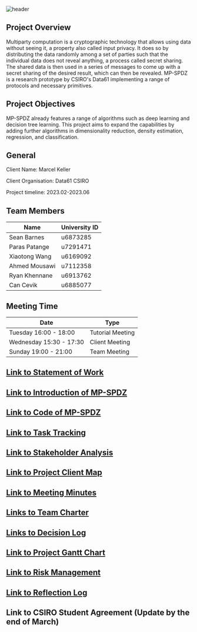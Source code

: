 ![header](https://capsule-render.vercel.app/api?type=waving&color=auto&height=300&section=header&text=Secure%20Machine%20Learning&fontSize=60)
<!--
https://github.com/kyechan99/capsule-render#fontcolor）
-->


## Project Overview

Multiparty computation is a cryptographic technology that allows using data without seeing it, a property also called input privacy. It does so by distributing the data randomly among a set of parties such that the individual data does not reveal anything, a process called secret sharing. The shared data is then used in a series of messages to come up with a secret sharing of the desired result, which can then be revealed. MP-SPDZ is a research prototype by CSIRO's Data61 implementing a range of protocols and necessary primitives.

## Project Objectives
MP-SPDZ already features a range of algorithms such as deep learning and decision tree learning. This project aims to expand the capabilities by adding further algorithms in dimensionality reduction, density estimation, regression, and classification.

## General
Client Name: Marcel Keller

Client Organisation: Data61 CSIRO

Project timeline: 2023.02-2023.06

## Team Members
| Name | University ID |
|------|-------------- |
| Sean Barnes | u6873285 |
| Paras Patange | u7291471|
| Xiaotong Wang	| u6169092 |
| Ahmed Mousawi	| u7112358 |
| Ryan Khennane	| u6913762 |
| Can Cevik | u6885077 |

## Meeting Time
| Date | Type |
|------|-------------- |
| Tuesday 16:00 - 18:00 | Tutorial Meeting |
| Wednesday 15:30 - 17:30| Client Meeting|
| Sunday 19:00 - 21:00| Team Meeting|

## [Link to Statement of Work](https://drive.google.com/drive/u/0/folders/1tCAfztzJx7YgfLAmsnKRq_s2impE1Q7B)
## [Link to Introduction of MP-SPDZ](https://mp-spdz.readthedocs.io/en/latest/ml-quickstart.html)
## [Link to Code of MP-SPDZ](https://github.com/data61/MP-SPDZ)
## [Link to Task Tracking](https://trello.com/b/KYA5wvra/task-tracker)
## [Link to Stakeholder Analysis](https://miro.com/app/board/uXjVMfkcOEk=/)
## [Link to Project Client Map](https://miro.com/app/board/uXjVMfkcOEk=/)
## [Link to Meeting Minutes](https://drive.google.com/drive/folders/16LhibCfd06TyH4-3xPBaNQMNuGnEElEW)
## [Links to Team Charter](https://docs.google.com/document/d/1I5LZwnmgUVCRYYSPBkaznQzCqvFD1-fk/edit)
## [Links to Decision Log](https://docs.google.com/spreadsheets/d/1nkx4IdIY7d0pPP3vTCwvZQnn6ardF2Hd/edit#gid=1408635962)
## [Link to Project Gantt Chart](https://docs.google.com/spreadsheets/d/18iPEUWNaEiEkPMvJKbRuYyEj92k0Lmes/edit#gid=542302743)
## [Link to Risk Management](https://docs.google.com/spreadsheets/d/1Y21lqAagd4rDACf7TAg68KaxS2UqvOoUfzTwojKAfl8/edit#gid=0)
## [Link to Reflection Log](https://docs.google.com/document/d/17tbad-uUrClPBtvroFS1phQUKwCasDoLz9vKn1PH1Bk/edit#heading=h.z6ne0og04bp5)
## Link to CSIRO Student Agreement (Update by the end of March)
